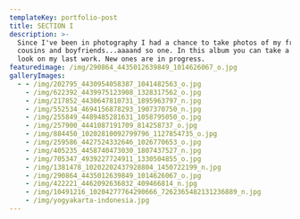 ```yaml
---
templateKey: portfolio-post
title: SECTION I
description: >-
  Since I've been in photography I had a chance to take photos of my friends,
  cousins and boyfriends...aaaand so one. In this album you can take a quick
  look on my last work. New ones are in progress.
featuredimage: /img/290864_4435012639849_1014626067_o.jpg
galleryImages:
  - - /img/202795_4430954058387_1041482563_o.jpg
    - /img/622392_4439975123908_1328317562_o.jpg
    - /img/217852_4430647810731_1895963797_n.jpg
    - /img/552534_4694156878293_1907370750_n.jpg
    - /img/255849_4489485281631_1058795050_o.jpg
    - /img/257900_4441087191709_814258737_o.jpg
    - /img/884450_10202810092799796_1127854735_o.jpg
    - /img/259586_4427524332646_1026770653_o.jpg
    - /img/405235_4458740473030_1807437527_n.jpg
    - /img/705347_4939227724911_1330504855_o.jpg
    - /img/1381478_10202202437928804_1450722199_n.jpg
    - /img/290864_4435012639849_1014626067_o.jpg
    - /img/422221_4462092636832_409466814_n.jpg
    - /img/10491216_10204277764290666_7262365482131236889_n.jpg
    - /img/yogyakarta-indonesia.jpg
---
```


